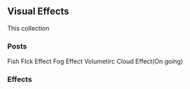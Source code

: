 ## Visual Effects

This collection 
### Posts
Fish Flck Effect
Fog Effect
Volumetirc Cloud Effect(On going)

### Effects